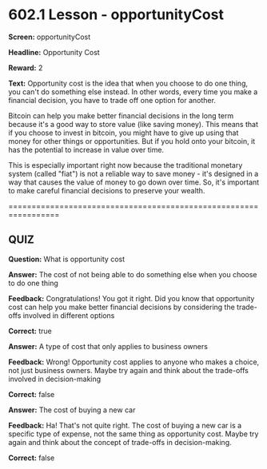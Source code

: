 # 602.1 Lesson - opportunityCost

**Screen:** opportunityCost

**Headline:** Opportunity Cost

**Reward:** 2

**Text:** Opportunity cost is the idea that when you choose to do one thing, you can&#x27;t do something else instead. In other words, every time you make a financial decision, you have to trade off one option for another.

Bitcoin can help you make better financial decisions in the long term because it&#x27;s a good way to store value (like saving money). This means that if you choose to invest in bitcoin, you might have to give up using that money for other things or opportunities. But if you hold onto your bitcoin, it has the potential to increase in value over time.

This is especially important right now because the traditional monetary system (called &quot;fiat&quot;) is not a reliable way to save money - it&#x27;s designed in a way that causes the value of money to go down over time. So, it&#x27;s important to make careful financial decisions to preserve your wealth.


=================================================================

## QUIZ

**Question:** What is opportunity cost


**Answer:** The cost of not being able to do something else when you choose to do one thing

**Feedback:** Congratulations! You got it right. Did you know that opportunity cost can help you make better financial decisions by considering the trade-offs involved in different options

**Correct:** true

**Answer:** A type of cost that only applies to business owners

**Feedback:** Wrong! Opportunity cost applies to anyone who makes a choice, not just business owners. Maybe try again and think about the trade-offs involved in decision-making

**Correct:** false

**Answer:** The cost of buying a new car

**Feedback:** Ha! That&#x27;s not quite right. The cost of buying a new car is a specific type of expense, not the same thing as opportunity cost. Maybe try again and think about the concept of trade-offs in decision-making.

**Correct:** false


<figure><img src="../.gitbook/assets/602-01.png" alt=""><figcaption></figcaption></figure>

